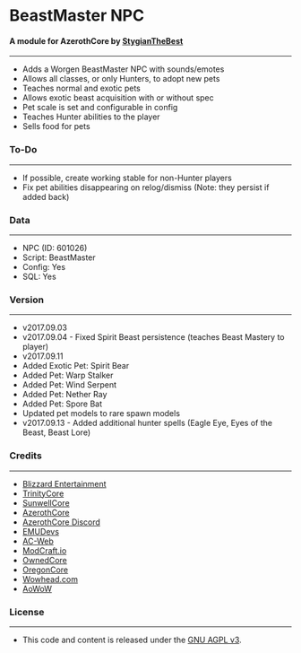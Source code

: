 # BeastMaster NPC #

#### A module for AzerothCore by [StygianTheBest](https://youtu.be/fERCwTTOU3M?t=126) ####
------------------------------------------------------------------------------------------------------------------
- Adds a Worgen BeastMaster NPC with sounds/emotes
- Allows all classes, or only Hunters, to adopt new pets
- Teaches normal and exotic pets
- Allows exotic beast acquisition with or without spec
- Pet scale is set and configurable in config
- Teaches Hunter abilities to the player
- Sells food for pets


### To-Do ###
------------------------------------------------------------------------------------------------------------------
- If possible, create working stable for non-Hunter players
- Fix pet abilities disappearing on relog/dismiss (Note: they persist if added back)


### Data ###
------------------------------------------------------------------------------------------------------------------
- NPC (ID: 601026)
- Script: BeastMaster
- Config: Yes
- SQL: Yes


### Version ###
------------------------------------------------------------------------------------------------------------------
- v2017.09.03
- v2017.09.04 - Fixed Spirit Beast persistence (teaches Beast Mastery to player)
- v2017.09.11
 - Added Exotic Pet: Spirit Bear
 - Added Pet: Warp Stalker
 - Added Pet: Wind Serpent
 - Added Pet: Nether Ray
 - Added Pet: Spore Bat
 - Updated pet models to rare spawn models
- v2017.09.13 - Added additional hunter spells (Eagle Eye, Eyes of the Beast, Beast Lore)


### Credits ###
------------------------------------------------------------------------------------------------------------------
- [Blizzard Entertainment](http://blizzard.com)
- [TrinityCore](https://github.com/TrinityCore/TrinityCore/blob/3.3.5/THANKS)
- [SunwellCore](http://www.azerothcore.org/pages/sunwell.pl/)
- [AzerothCore](https://github.com/AzerothCore/azerothcore-wotlk/graphs/contributors)
- [AzerothCore Discord](https://discord.gg/gkt4y2x)
- [EMUDevs](https://youtube.com/user/EmuDevs)
- [AC-Web](http://ac-web.org/)
- [ModCraft.io](http://modcraft.io/)
- [OwnedCore](http://ownedcore.com/)
- [OregonCore](https://wiki.oregon-core.net/)
- [Wowhead.com](http://wowhead.com)
- [AoWoW](https://wotlk.evowow.com/)


### License ###
------------------------------------------------------------------------------------------------------------------
- This code and content is released under the [GNU AGPL v3](https://github.com/azerothcore/azerothcore-wotlk/blob/master/LICENSE-AGPL3).
